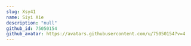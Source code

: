 ```yaml
---
slug: Xsy41
name: Siyi Xie
description: "null"
github_id: 75050154
github_avatar: https://avatars.githubusercontent.com/u/75050154?v=4
---
```


